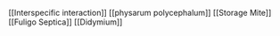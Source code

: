 [[Interspecific interaction]]
[[physarum polycephalum]]
[[Storage Mite]]
[[Fuligo Septica]]
[[Didymium]]
